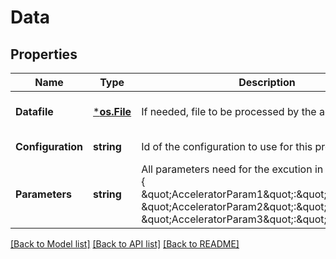 # Data

## Properties
Name | Type | Description | Notes
------------ | ------------- | ------------- | -------------
**Datafile** | [***os.File**](*os.File.md) | If needed, file to be processed by the accelerator. | [optional] [default to null]
**Configuration** | **string** | Id of the configuration to use for this process | [default to null]
**Parameters** | **string** | All parameters need for the excution in JSON format : {     \&quot;AcceleratorParam1\&quot;:\&quot;value1\&quot;,    \&quot;AcceleratorParam2\&quot;:\&quot;value2\&quot;,    \&quot;AcceleratorParam3\&quot;:\&quot;value3\&quot;} | [optional] [default to null]

[[Back to Model list]](../README.md#documentation-for-models) [[Back to API list]](../README.md#documentation-for-api-endpoints) [[Back to README]](../README.md)


